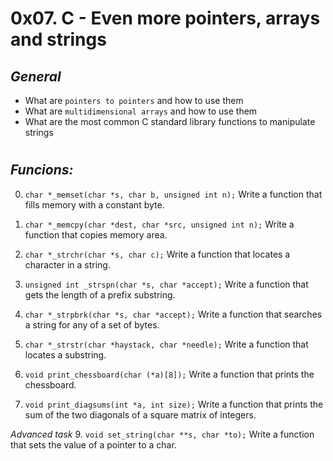 # 0x07. C - Even more pointers, arrays and strings

## *General*
- What are `pointers to pointers` and how to use them
- What are `multidimensional arrays` and how to use them
- What are the most common C standard library functions to manipulate strings

#
## *Funcions:*

0. `char *_memset(char *s, char b, unsigned int n);`
Write a function that fills memory with a constant byte.

1. `char *_memcpy(char *dest, char *src, unsigned int n);`
Write a function that copies memory area.

2. `char *_strchr(char *s, char c);`
Write a function that locates a character in a string.

3. `unsigned int _strspn(char *s, char *accept);`
Write a function that gets the length of a prefix substring.

4. `char *_strpbrk(char *s, char *accept);`
Write a function that searches a string for any of a set of bytes.

5. `char *_strstr(char *haystack, char *needle);`
Write a function that locates a substring.

7. `void print_chessboard(char (*a)[8]);`
Write a function that prints the chessboard.

8. `void print_diagsums(int *a, int size);`
Write a function that prints the sum of the two diagonals of a square matrix of integers.

*Advanced task*
9. `void set_string(char **s, char *to);`
Write a function that sets the value of a pointer to a char.
